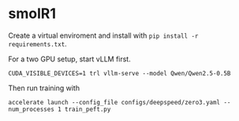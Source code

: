 # smolR1


Create a virtual enviroment and install with `pip install -r requirements.txt`.


For a two GPU setup, start vLLM first.

```
CUDA_VISIBLE_DEVICES=1 trl vllm-serve --model Qwen/Qwen2.5-0.5B
```

Then run training with

```
accelerate launch --config_file configs/deepspeed/zero3.yaml --num_processes 1 train_peft.py
```
